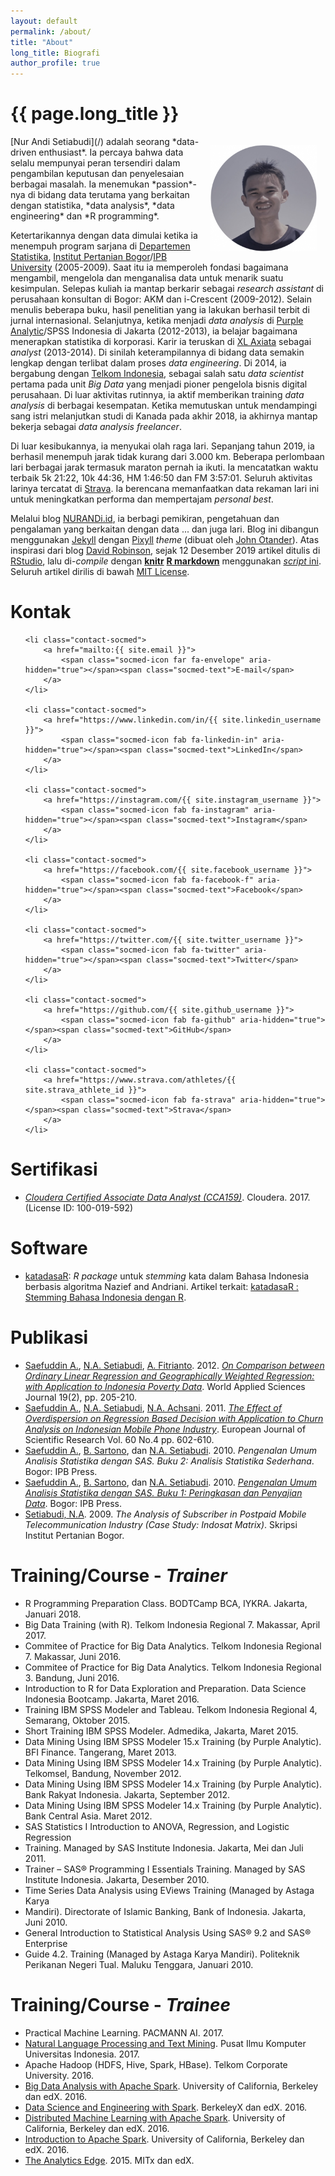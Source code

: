 ```yaml
---
layout: default
permalink: /about/
title: "About"
long_title: Biografi
author_profile: true
---
```


<h1 class="h2">{{ page.long_title }}</h1>

<img src="/img/avatar.png" style="width:170px;height:170px; float:right; margin:1em;">
[Nur Andi Setiabudi](/) adalah seorang *data-driven enthusiast*. Ia percaya bahwa data selalu mempunyai peran tersendiri dalam pengambilan keputusan dan penyelesaian berbagai masalah. Ia menemukan *passion*-nya di bidang data terutama yang berkaitan dengan statistika, *data analysis*, *data engineering* dan *R programming*.

Ketertarikannya dengan data dimulai ketika ia menempuh program sarjana di [Departemen Statistika](https://www.stat.ipb.ac.id/en/), [Institut Pertanian Bogor](https://ipb.ac.id/)/[IPB University](https://ipb.ac.id/page/glance/rebranding/) (2005-2009). Saat itu ia memperoleh fondasi bagaimana mengambil, mengelola dan menganalisa data untuk menarik suatu kesimpulan. Selepas kuliah ia mantap berkarir sebagai *research assistant* di perusahaan konsultan di Bogor: AKM dan i-Crescent (2009-2012). Selain menulis beberapa buku, hasil penelitian yang ia lakukan berhasil terbit di jurnal internasional. Selanjutnya, ketika menjadi *data analysis* di [Purple Analytic](http://www.purpleanalytics.com/)/SPSS Indonesia di Jakarta (2012-2013), ia belajar bagaimana menerapkan statistika di korporasi. Karir ia teruskan di [XL Axiata](https://www.xl.co.id/id) sebagai *analyst* (2013-2014). Di sinilah keterampilannya di bidang data semakin lengkap dengan terlibat dalam proses *data engineering*. Di 2014, ia bergabung dengan [Telkom Indonesia](https://www.telkom.co.id/), sebagai salah satu *data scientist* pertama pada unit *Big Data* yang menjadi pioner pengelola bisnis digital perusahaan. Di luar aktivitas rutinnya, ia aktif memberikan training *data analysis* di berbagai kesempatan. Ketika memutuskan untuk mendampingi sang istri melanjutkan studi di Kanada pada akhir 2018, ia akhirnya mantap bekerja sebagai *data analysis freelancer*.

Di luar kesibukannya, ia menyukai olah raga lari. Sepanjang tahun 2019, ia berhasil menempuh jarak tidak kurang dari 3.000 km. Beberapa perlombaan lari berbagai jarak termasuk maraton pernah ia ikuti. Ia mencatatkan waktu terbaik 5k 21:22, 10k 44:36, HM 1:46:50 dan FM 3:57:01. Seluruh aktivitas larinya tercatat di [Strava](https://www.strava.com/athletes/27731166). Ia berencana memanfaatkan data rekaman lari ini untuk meningkatkan performa dan mempertajam *personal best*.

Melalui blog [NURANDi.id](/), ia berbagi pemikiran, pengetahuan dan pengalaman yang berkaitan dengan data ... dan juga lari. Blog ini dibangun menggunakan [Jekyll](https://jekyllrb.com/) dengan [Pixyll](https://github.com/johnotander/pixyll) *theme* (dibuat oleh [John Otander](http://johnotander.com")). Atas inspirasi dari blog [David Robinson](http://varianceexplained.org/), sejak 12 Desember 2019 artikel ditulis di [RStudio](https://rstudio.com/), lalu di-*compile* dengan [**knitr**](http://yihui.name/knitr/) [**R markdown**](http://rmarkdown.rstudio.com/) menggunakan [*script* ini](https://github.com/dgrtwo/dgrtwo.github.com/blob/master/_scripts/knitpages.R). Seluruh artikel dirilis di bawah [MIT License](https://choosealicense.com/licenses/mit/).

<h1 class="h2">Kontak</h1>

<ul class="contact-list">

	<li class="contact-socmed">
		<a href="mailto:{{ site.email }}">
			<span class="socmed-icon far fa-envelope" aria-hidden="true"></span><span class="socmed-text">E-mail</span>
		</a>
	</li>

	<li class="contact-socmed">
		<a href="https://www.linkedin.com/in/{{ site.linkedin_username }}">
			<span class="socmed-icon fab fa-linkedin-in" aria-hidden="true"></span><span class="socmed-text">LinkedIn</span> 
		</a>
	</li>

	<li class="contact-socmed">
		<a href="https://instagram.com/{{ site.instagram_username }}">
			<span class="socmed-icon fab fa-instagram" aria-hidden="true"></span><span class="socmed-text">Instagram</span>
		</a>  
	</li>

	<li class="contact-socmed">
		<a href="https://facebook.com/{{ site.facebook_username }}">
			<span class="socmed-icon fab fa-facebook-f" aria-hidden="true"></span><span class="socmed-text">Facebook</span>
		</a>  
	</li>

	<li class="contact-socmed">
		<a href="https://twitter.com/{{ site.twitter_username }}">
			<span class="socmed-icon fab fa-twitter" aria-hidden="true"></span><span class="socmed-text">Twitter</span>
		</a>  
	</li>
	
	<li class="contact-socmed">
		<a href="https://github.com/{{ site.github_username }}">
			<span class="socmed-icon fab fa-github" aria-hidden="true"></span><span class="socmed-text">GitHub</span>
		</a>  
	</li>

	<li class="contact-socmed">
		<a href="https://www.strava.com/athletes/{{ site.strava_athlete_id }}">
			<span class="socmed-icon fab fa-strava" aria-hidden="true"></span><span class="socmed-text">Strava</span>
		</a>
	</li>

</ul>     

<h1 class="h2">Sertifikasi</h1>

* [*Cloudera Certified Associate Data Analyst (CCA159)*](https://drive.google.com/file/d/0B3vbdHo0ASVnUUV6OC1LRFRvYnJtRDRLZFAyLVpaWmgwTkU4/view?usp=sharing). Cloudera. 2017. (License ID: 100-019-592)

<h1 class="h2">Software</h1>

* [katadasaR](https://github.com/nurandi/katadasaR): *R package* untuk *stemming* kata dalam Bahasa Indonesia berbasis algoritma Nazief and Andriani. Artikel terkait: [katadasaR : Stemming Bahasa Indonesia dengan R](https://www.nurandi.id/blog/katadasar-stemming-bahasa-indonesia-dengan-r/).

<h1 class="h2">Publikasi</h1>

* [Saefuddin A.](https://www.scopus.com/authid/detail.uri?authorId=34875749000), [N.A. Setiabudi](https://www.scopus.com/authid/detail.uri?authorId=46461750800), [A. Fitrianto](https://www.scopus.com/authid/detail.uri?origin=AuthorProfile&authorId=36179598200&zone=). 2012. [*On Comparison between Ordinary Linear Regression and Geographically Weighted Regression: with Application to Indonesia Poverty Data*](https://www.scopus.com/record/display.uri?eid=2-s2.0-84866774057&origin=resultslist&sort=plf-f&src=s&sid=0d5d27c3fbf31b13e90390b948a0ffef&sot=autdocs&sdt=autdocs&sl=18&s=AU-ID%2846461750800%29&relpos=0&citeCnt=15&searchTerm=). World Applied Sciences Journal 19(2), pp. 205-210.
* [Saefuddin A.](https://www.scopus.com/authid/detail.uri?authorId=34875749000), [N.A. Setiabudi](https://www.scopus.com/authid/detail.uri?authorId=46461750800), [N.A. Achsani](https://www.scopus.com/authid/detail.uri?authorId=35621383400). 2011. [*The Effect of Overdispersion on Regression Based Decision with Application to Churn Analysis on Indonesian Mobile Phone Industry*](https://www.scopus.com/record/display.uri?eid=2-s2.0-80053274069&origin=resultslist&sort=plf-f&src=s&sid=28254ded6337187ee4b6c1b7cdbd3fbc&sot=autdocs&sdt=autdocs&sl=18&s=AU-ID%2846461750800%29&relpos=1&citeCnt=1&searchTerm=). European Journal of Scientific Research Vol. 60 No.4 pp. 602-610.
* [Saefuddin A.](https://www.scopus.com/authid/detail.uri?authorId=34875749000), [B. Sartono](https://www.scopus.com/authid/detail.uri?authorId=54382487700), dan [N.A. Setiabudi](https://www.scopus.com/authid/detail.uri?authorId=46461750800). 2010. *Pengenalan Umum Analisis Statistika dengan SAS. Buku 2: Analisis Statistika Sederhana*. Bogor: IPB Press.
* [Saefuddin A.](https://www.scopus.com/authid/detail.uri?authorId=34875749000), [B. Sartono](https://www.scopus.com/authid/detail.uri?authorId=54382487700), dan [N.A. Setiabudi](https://www.scopus.com/authid/detail.uri?authorId=46461750800). 2010. [*Pengenalan Umum Analisis Statistika dengan SAS. Buku 1: Peringkasan dan Penyajian Data*](https://repository.ipb.ac.id/handle/123456789/42692). Bogor: IPB Press.
* [Setiabudi, N.A](https://www.scopus.com/authid/detail.uri?authorId=46461750800). 2009. *The Analysis of Subscriber in Postpaid Mobile Telecommunication Industry (Case Study: Indosat Matrix)*. Skripsi Institut Pertanian Bogor. 

<h1 class="h2">Training/Course - <i>Trainer</i></h1>

* R Programming Preparation Class. BODTCamp BCA, IYKRA. Jakarta, Januari 2018.
* Big Data Training (with R). Telkom Indonesia Regional 7. Makassar, April 2017.
* Commitee of Practice for Big Data Analytics. Telkom Indonesia Regional 7. Makassar, Juni 2016.
* Commitee of Practice for Big Data Analytics. Telkom Indonesia Regional 3. Bandung, Juni 2016.
* Introduction to R for Data Exploration and Preparation. Data Science Indonesia Bootcamp. Jakarta, Maret 2016.
* Training IBM SPSS Modeler and Tableau. Telkom Indonesia Regional 4, Semarang, Oktober 2015.
* Short Training IBM SPSS Modeler. Admedika, Jakarta, Maret 2015.
* Data Mining Using IBM SPSS Modeler 15.x Training (by Purple Analytic). BFI Finance. Tangerang, Maret 2013.
* Data Mining Using IBM SPSS Modeler 14.x Training (by Purple Analytic). Telkomsel, Bandung, November 2012.
* Data Mining Using IBM SPSS Modeler 14.x Training (by Purple Analytic). Bank Rakyat Indonesia. Jakarta, September 2012. 
* Data Mining Using IBM SPSS Modeler 14.x Training (by Purple Analytic). Bank Central Asia. Maret 2012.
* SAS Statistics I Introduction to ANOVA, Regression, and Logistic Regression
* Training. Managed by SAS Institute Indonesia. Jakarta, Mei dan Juli 2011.
* Trainer – SAS® Programming I Essentials Training. Managed by SAS Institute Indonesia. Jakarta, Desember 2010.
* Time Series Data Analysis using EViews Training (Managed by Astaga Karya
* Mandiri). Directorate of Islamic Banking, Bank of Indonesia. Jakarta, Juni 2010.
* General Introduction to Statistical Analysis Using SAS® 9.2 and SAS® Enterprise
* Guide 4.2. Training (Managed by Astaga Karya Mandiri). Politeknik Perikanan Negeri Tual. Maluku Tenggara, Januari 2010.

<h1 class="h2">Training/Course - <i>Trainee</i></h1>

* Practical Machine Learning. PACMANN AI. 2017.
* [Natural Language Processing and Text Mining](https://pusilkom.ui.ac.id/?events=natural-language-processing-and-text-mining). Pusat Ilmu Komputer Universitas Indonesia. 2017.
* Apache Hadoop (HDFS, Hive, Spark, HBase). Telkom Corporate University. 2016.
* [Big Data Analysis with Apache Spark](https://courses.edx.org/certificates/6f049170aaf24a578b6d8a4315bc3183). University of California, Berkeley dan edX. 2016.
* [Data Science and Engineering with Spark](https://credentials.edx.org/credentials/a9bc305d3ed943f6be916c626b648660/). BerkeleyX dan edX. 2016.
* [Distributed Machine Learning with Apache Spark](https://courses.edx.org/certificates/cedd1dcbed8e4c7aa89231203b85505f). University of California, Berkeley dan edX. 2016.
* [Introduction to Apache Spark](https://courses.edx.org/certificates/12fedaff732543e2be7ea8a128f237d3). University of California, Berkeley dan edX. 2016.
* [The Analytics Edge](https://s3.amazonaws.com/verify.edx.org/downloads/a99489b51b684048bb1118f04b98ee8b/Certificate.pdf). 2015. MITx dan edX.

